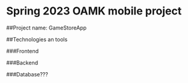 # Spring 2023 OAMK mobile project

##Project name: GameStoreApp

##Technologies an tools

###Frontend

###Backend

###Database???
